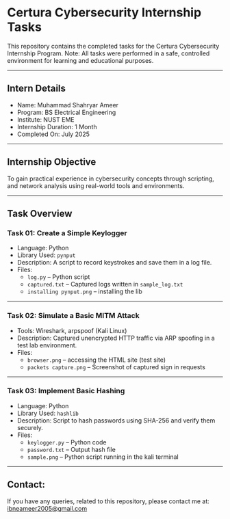 # Certura Cybersecurity Internship Tasks

This repository contains the completed tasks for the Certura Cybersecurity Internship Program. 
Note: All tasks were performed in a safe, controlled environment for learning and educational purposes.

---

## Intern Details

- Name: Muhammad Shahryar Ameer  
- Program: BS Electrical Engineering  
- Institute: NUST EME  
- Internship Duration: 1 Month  
- Completed On: July 2025  

---

## Internship Objective

To gain practical experience in cybersecurity concepts through scripting, and network analysis using real-world tools and environments.

---

## Task Overview

### Task 01: Create a Simple Keylogger

- Language: Python
- Library Used: `pynput`
- Description: A script to record keystrokes and save them in a log file.
- Files:
  - `log.py` – Python script
  - `captured.txt` – Captured logs written in `sample_log.txt`
  - `installing pynput.png` – installing the lib

---

### Task 02: Simulate a Basic MITM Attack

- Tools: Wireshark, arpspoof (Kali Linux)
- Description: Captured unencrypted HTTP traffic via ARP spoofing in a test lab environment.
- Files:
  - `browser.png` – accessing the HTML site (test site)
  - `packets capture.png` – Screenshot of captured sign in requests

---

### Task 03: Implement Basic Hashing

- Language: Python
- Library Used: `hashlib`
- Description: Script to hash passwords using SHA-256 and verify them securely.
- Files:
  - `keylogger.py` – Python code
  - `password.txt` – Output hash file
  - `sample.png` – Python script running in the kali terminal
---


## Contact:
If you have any queries, related to this repository, please contact me at: ibneameer2005@gmail.com

